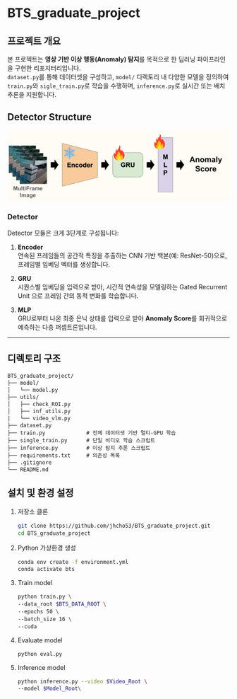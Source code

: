 # BTS_graduate_project

## 프로젝트 개요
본 프로젝트는 **영상 기반 이상 행동(Anomaly) 탐지**를 목적으로 한 딥러닝 파이프라인을 구현한 리포지터리입니다.  
`dataset.py`를 통해 데이터셋을 구성하고, `model/` 디렉토리 내 다양한 모델을 정의하여 `train.py`와 `sigle_train.py`로 학습을 수행하며, `inference.py`로 실시간 또는 배치 추론을 지원합니다.

## Detector Structure
![Detector Architecture](img/Detector.png)

### Detector

Detector 모듈은 크게 3단계로 구성됩니다:

1. **Encoder**  
   연속된 프레임들의 공간적 특징을 추출하는 CNN 기반 백본(예: ResNet-50)으로, 프레임별 임베딩 벡터를 생성합니다.

2. **GRU**  
   시퀀스별 임베딩을 입력으로 받아, 시간적 연속성을 모델링하는 Gated Recurrent Unit 으로 프레임 간의 동적 변화를 학습합니다.

3. **MLP**  
   GRU로부터 나온 최종 은닉 상태를 입력으로 받아 **Anomaly Score**를 회귀적으로 예측하는 다층 퍼셉트론입니다.

---

## 디렉토리 구조

```plaintext
BTS_graduate_project/
├── model/
│   └── model.py
├── utils/
│   ├── check_ROI.py
│   ├── inf_utils.py
|   └── video_vlm.py
├── dataset.py
├── train.py             # 전체 데이터셋 기반 멀티-GPU 학습
├── single_train.py      # 단일 비디오 학습 스크립트
├── inference.py         # 이상 탐지 추론 스크립트
├── requirements.txt     # 의존성 목록
├── .gitignore
└── README.md
```

## 설치 및 환경 설정

1. 저장소 클론  
   ```bash
   git clone https://github.com/jhcho53/BTS_graduate_project.git
   cd BTS_graduate_project

2. Python 가상환경 생성  
   ```bash
   conda env create -f environment.yml
   conda activate bts

3. Train model
   ```bash
   python train.py \
   --data_root $BTS_DATA_ROOT \
   --epochs 50 \
   --batch_size 16 \
   --cuda
4. Evaluate model
   ```bash
   python eval.py
5. Inference model
   ```bash
   python inference.py --video $Video_Root \
   --model $Model_Root\
   
